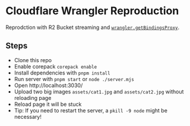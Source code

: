# Cloudflare Wrangler Reproduction

Reprodction with R2 Bucket streaming and [`wrangler.getBindingsProxy`](https://github.com/cloudflare/workers-sdk/pull/5002).

## Steps

- Clone this repo
- Enable corepack `corepack enable`
- Install dependencies with `pnpm install`
- Run server with `pnpm start` or `node ./server.mjs`
- Open http://localhost:3030/
- Upload two big images `assets/cat1.jpg` and `assets/cat2.jpg` without reloading page
- Reload page it will be stuck
- Tip: If you need to restart the server, a `pkill -9 node` might be necessary!
